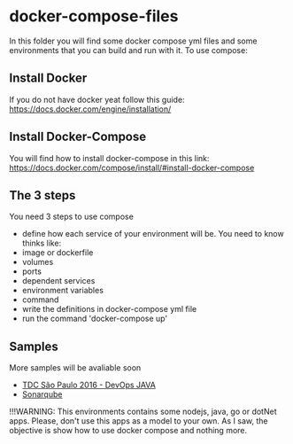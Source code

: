 # docker-compose-files

In this folder you will find some docker compose yml files and some environments that you can build and run with it.
To use compose:

## Install Docker

If  you do not have docker yeat follow this guide: https://docs.docker.com/engine/installation/

## Install Docker-Compose

You will find how to install docker-compose in this link: https://docs.docker.com/compose/install/#install-docker-compose

## The 3 steps

You need 3 steps to use compose

- define how each service of your environment will be. You need to know thinks like:
 - image or dockerfile
 - volumes
 - ports
 - dependent services
 - environment variables
 - command
- write the definitions in docker-compose yml file
- run the command 'docker-compose up'

## Samples

More samples will be avaliable soon

- [TDC São Paulo 2016 - DevOps JAVA](./tdc-sampa-2016-devops-java)
- [Sonarqube](./sonarqube)

!!!WARNING: This environments contains some nodejs, java, go or dotNet apps. Please, don't use this apps as a model to your own. As I saw, the objective is show how to use docker compose and nothing more.
